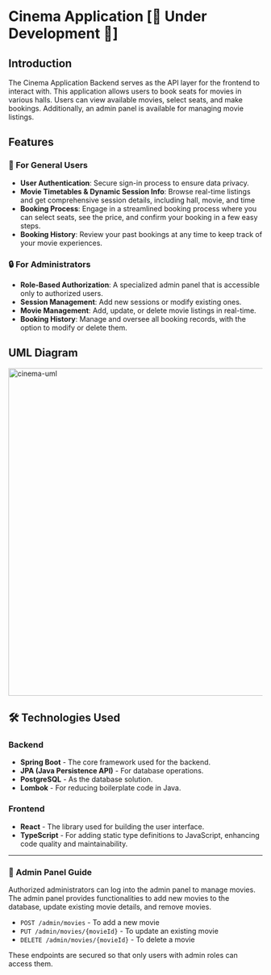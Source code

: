 # Cinema Application [🚧 Under Development 🚧]

## Introduction

The Cinema Application Backend serves as the API layer for the frontend to interact with. This application allows users to book seats for movies in various halls. Users can view available movies, select seats, and make bookings. Additionally, an admin panel is available for managing movie listings.

##  Features

### 👥 For General Users

- **User Authentication**: Secure sign-in process to ensure data privacy.
- **Movie Timetables & Dynamic Session Info**: Browse real-time listings and get comprehensive session details, including hall, movie, and time
- **Booking Process**: Engage in a streamlined booking process where you can select seats, see the price, and confirm your booking in a few easy steps.
- **Booking History**: Review your past bookings at any time to keep track of your movie experiences.

### 🔒 For Administrators

- **Role-Based Authorization**: A specialized admin panel that is accessible only to authorized users.
- **Session Management**: Add new sessions or modify existing ones.
- **Movie Management**: Add, update, or delete movie listings in real-time.
- **Booking History**: Manage and oversee all booking records, with the option to modify or delete them.
  
## UML Diagram

<img src="https://github.com/Porkul/cinema-app/assets/86647070/0e025839-5601-43ec-b3f2-124533b1ad3d" alt="cinema-uml" width="650"/>


## 🛠 Technologies Used

### Backend
-  **Spring Boot** - The core framework used for the backend.
-  **JPA (Java Persistence API)** - For database operations.
-  **PostgreSQL** - As the database solution.
-  **Lombok** - For reducing boilerplate code in Java.


### Frontend
-  **React** - The library used for building the user interface.
-  **TypeScript** - For adding static type definitions to JavaScript, enhancing code quality and maintainability.

---

### 📘 Admin Panel Guide

Authorized administrators can log into the admin panel to manage movies. The admin panel provides functionalities to add new movies to the database, update existing movie details, and remove movies.

- `POST /admin/movies` - To add a new movie
- `PUT /admin/movies/{movieId}` - To update an existing movie
- `DELETE /admin/movies/{movieId}` - To delete a movie

These endpoints are secured so that only users with admin roles can access them.


